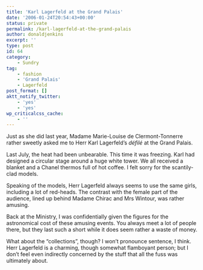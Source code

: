 ```yaml
---
title: 'Karl Lagerfeld at the Grand Palais'
date: '2006-01-24T20:54:43+00:00'
status: private
permalink: /karl-lagerfeld-at-the-grand-palais
author: donaldjenkins
excerpt: ''
type: post
id: 64
category:
    - Sundry
tag:
    - fashion
    - 'Grand Palais'
    - Lagerfeld
post_format: []
aktt_notify_twitter:
    - 'yes'
    - 'yes'
wp_criticalcss_cache:
    - ''
---
```

Just as she did last year, Madame Marie-Louise de Clermont-Tonnerre rather sweetly asked me to Herr Karl Lagerfeld’s *défilé* at the Grand Palais.

Last July, the heat had been unbearable. This time it was freezing. Karl had designed a circular stage around a huge white tower. We all received a blanket and a Chanel thermos full of hot coffee. I felt sorry for the scantily-clad models.

Speaking of the models, Herr Lagerfeld always seems to use the same girls, including a lot of red-heads. The contrast with the female part of the audience, lined up behind Madame Chirac and Mrs Wintour, was rather amusing.

Back at the Ministry, I was confidentially given the figures for the astronomical cost of these amusing events. You always meet a lot of people there, but they last such a short while it does seem rather a waste of money.

What about the “collections”, though? I won’t pronounce sentence, I think. Herr Lagerfeld is a charming, though somewhat flamboyant person; but I don’t feel even indirectly concerned by the stuff that all the fuss was ultimately about.